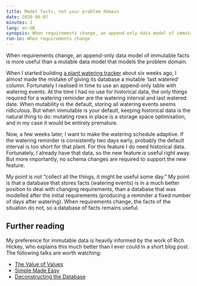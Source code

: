 ```yaml
---
title: Model facts, not your problem domain
date: 2020-06-07
minutes: 1
lang: en-GB
synopsis: When requirements change, an append-only data model of immutable facts is more useful than a mutable data model that models the problem domain.
run-in: When requirements change
---
```


When requirements change,
an append-only data model of immutable facts is more useful
than a mutable data model that models the problem domain.

When I started building [a plant watering tracker](https://github.com/ruuda/sempervivum)
about six weeks ago,
I almost made the mistake of giving its database a mutable ‘last watered’ column.
Fortunately I realised in time to use an append-only table with watering events.
At the time I had no use for historical data,
the only things required for a watering reminder
are the watering interval and last watered date.
When mutability is the default,
storing all watering events seems ridiculous.
But when immutable is your default,
keeping historical data is the natural thing to do:
mutating rows in place is a storage space optimisation,
and in my case it would be entirely premature.

Now, a few weeks later, I want to make the watering schedule adaptive.
If the watering reminder is consistently two days early,
probably the default interval is too short for that plant.
For this feature I do need historical data.
Fortunately, I already have that data,
so the new feature is useful right away.
But more importantly,
no schema changes are required to support the new feature.

My point is not “collect all the things, it might be useful some day.”
My point is that a database that stores facts (watering events)
is in a much better position to deal with changing requirements,
than a database that was modelled after the initial requirements
(producing a reminder a fixed number of days after watering).
When requirements change,
the facts of the situation do not,
so a database of facts remains useful.

Further reading
---------------

My preference for immutable data is heavily informed by the work of Rich Hickey,
who explains this much better than I ever could in a short blog post.
The following talks are worth watching:

 * [The Value of Values](https://www.infoq.com/presentations/Value-Values/)
 * [Simple Made Easy](https://www.infoq.com/presentations/Simple-Made-Easy/)
 * [Deconstructing the Database](https://www.infoq.com/presentations/Deconstructing-Database/)
